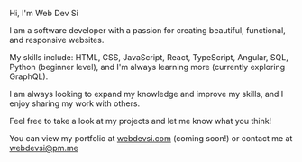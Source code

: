 Hi, I'm Web Dev Si 

I am a software developer with a passion for creating beautiful, functional, and responsive websites. 

My skills include: HTML, CSS, JavaScript, React, TypeScript, Angular, SQL, Python (beginner level), and I'm always learning more (currently exploring GraphQL).

I am always looking to expand my knowledge and improve my skills, and I enjoy sharing my work with others. 

Feel free to take a look at my projects and let me know what you think!

You can view my portfolio at [webdevsi.com](https://webdevsi.com) (coming soon!) or contact me at [webdevsi@pm.me](mailto:webdevsi@pm.me)

<!---
WebDevSiDotCom/WebDevSiDotCom is a ✨ special ✨ repository because its `README.md` (this file) appears on your GitHub profile.
You can click the Preview link to take a look at your changes.
--->
